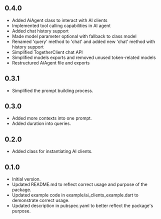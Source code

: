 ## 0.4.0

- Added AiAgent class to interact with AI clients
- Implemented tool calling capabilities in AI agent
- Added chat history support
- Made model parameter optional with fallback to class model
- Renamed 'query' method to 'chat' and added new 'chat' method with history support
- Simplified TogetherClient chat API
- Simplified models exports and removed unused token-related models
- Restructured AiAgent file and exports

## 0.3.1

- Simplified the prompt building process.
  
## 0.3.0

- Added more contexts into one prompt.
- Added duration into queries.
  
## 0.2.0

- Added class for instantiating AI clients.

## 0.1.0

- Initial version.
- Updated README.md to reflect correct usage and purpose of the package.
- Updated example code in example/ai_clients_example.dart to demonstrate correct usage.
- Updated description in pubspec.yaml to better reflect the package's purpose.

